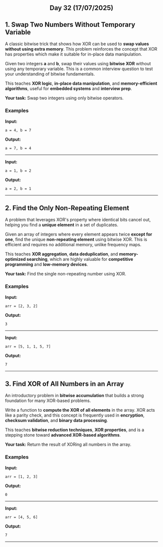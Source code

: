 
<h2 align="center">Day 32 (17/07/2025)</h2>

## 1. Swap Two Numbers Without Temporary Variable  
A classic bitwise trick that shows how XOR can be used to **swap values without using extra memory**. This problem reinforces the concept that XOR has properties which make it suitable for in-place data manipulation.

Given two integers **a** and **b**, swap their values using **bitwise XOR** without using any temporary variable. This is a common interview question to test your understanding of bitwise fundamentals.

This teaches **XOR logic**, **in-place data manipulation**, and **memory-efficient algorithms**, useful for **embedded systems** and **interview prep**.

**Your task:** Swap two integers using only bitwise operators.

### Examples

**Input:**
```
a = 4, b = 7
```
**Output:**
```
a = 7, b = 4
```

---

**Input:**
```
a = 1, b = 2
```
**Output:**
```
a = 2, b = 1
```

---

## 2. Find the Only Non-Repeating Element  
A problem that leverages XOR's property where identical bits cancel out, helping you find a **unique element** in a set of duplicates.

Given an array of integers where every element appears twice **except for one**, find the unique **non-repeating element** using bitwise XOR. This is efficient and requires no additional memory, unlike frequency maps.

This teaches **XOR aggregation**, **data deduplication**, and **memory-optimized searching**, which are highly valuable for **competitive programming** and **low-memory devices**.

**Your task:** Find the single non-repeating number using XOR.

### Examples

**Input:**
```
arr = [2, 3, 2]
```
**Output:**
```
3
```

---

**Input:**
```
arr = [5, 1, 1, 5, 7]
```
**Output:**
```
7
```

---

## 3. Find XOR of All Numbers in an Array  
An introductory problem in **bitwise accumulation** that builds a strong foundation for many XOR-based problems.

Write a function to **compute the XOR of all elements** in the array. XOR acts like a parity check, and this concept is frequently used in **encryption**, **checksum validation**, and **binary data processing**.

This teaches **bitwise reduction techniques**, **XOR properties**, and is a stepping stone toward **advanced XOR-based algorithms**.

**Your task:** Return the result of XORing all numbers in the array.

### Examples

**Input:**
```
arr = [1, 2, 3]
```
**Output:**
```
0
```

---

**Input:**
```
arr = [4, 5, 6]
```
**Output:**
```
7
```

---
